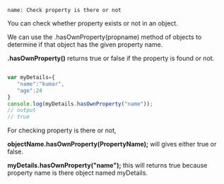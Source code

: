 ```ngMeta
name: Check property is there or not
```

You can check whether property exists or not in an object. 

We can use the .hasOwnProperty(propname) method of objects to determine if that object has the given property name. 

**.hasOwnProperty()** returns true or false if the property is found or not.

```javascript

var myDetails={
   "name":"kumar",
   "age":24
}
console.log(myDetails.hasOwnProperty("name"));
// output 
// true

```

For checking property is there or not,

**objectName.hasOwnProperty(PropertyName);** will gives either true or false.

**myDetails.hasOwnProperty("name");** this will returns true because property name is there object named myDetails.


